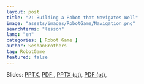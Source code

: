 ```yaml
---
layout: post
title: "2: Building a Robot that Navigates Well"
image: "assets/images/RobotGame/Navigation.png"
searchterms: "lesson"
lang: "en"
categories: [ Robot Game ]
author: SeshanBrothers
tag: RobotGame
featured: false
---
```




Slides: 
<a href="/translations/en-us/RobotGame/RobotforNavigation.pptx">PPTX</a>, 
<a href="/translations/en-us/RobotGame/RobotforNavigation.pdf">PDF </a>,
<a href="/translations/pt-br/RobotGame/NavegacaodoRobo.pptx">PPTX (pt)</a>, 
<a href="/translations/pt-br/RobotGame/NavegacaodoRobo.pdf">PDF (pt)</a>,
